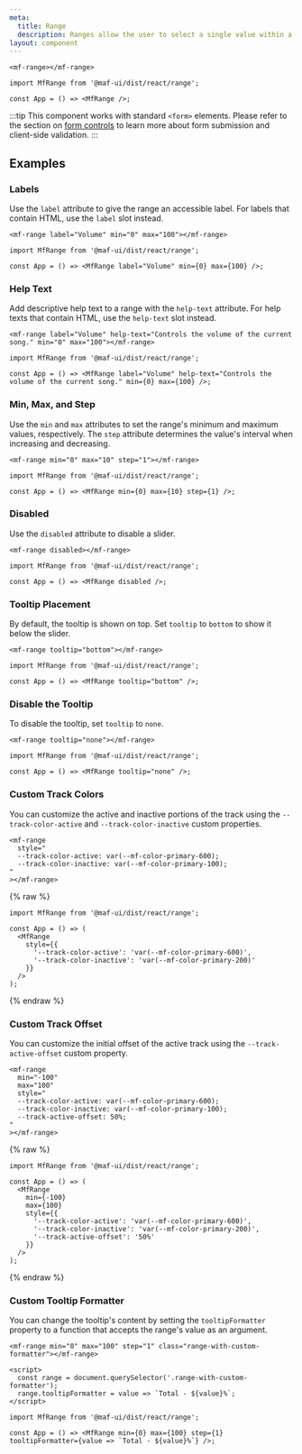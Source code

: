 ```yaml
---
meta:
  title: Range
  description: Ranges allow the user to select a single value within a given range using a slider.
layout: component
---
```


```html:preview
<mf-range></mf-range>
```

```jsx:react
import MfRange from '@maf-ui/dist/react/range';

const App = () => <MfRange />;
```

:::tip
This component works with standard `<form>` elements. Please refer to the section on [form controls](/getting-started/form-controls) to learn more about form submission and client-side validation.
:::

## Examples

### Labels

Use the `label` attribute to give the range an accessible label. For labels that contain HTML, use the `label` slot instead.

```html:preview
<mf-range label="Volume" min="0" max="100"></mf-range>
```

```jsx:react
import MfRange from '@maf-ui/dist/react/range';

const App = () => <MfRange label="Volume" min={0} max={100} />;
```

### Help Text

Add descriptive help text to a range with the `help-text` attribute. For help texts that contain HTML, use the `help-text` slot instead.

```html:preview
<mf-range label="Volume" help-text="Controls the volume of the current song." min="0" max="100"></mf-range>
```

```jsx:react
import MfRange from '@maf-ui/dist/react/range';

const App = () => <MfRange label="Volume" help-text="Controls the volume of the current song." min={0} max={100} />;
```

### Min, Max, and Step

Use the `min` and `max` attributes to set the range's minimum and maximum values, respectively. The `step` attribute determines the value's interval when increasing and decreasing.

```html:preview
<mf-range min="0" max="10" step="1"></mf-range>
```

```jsx:react
import MfRange from '@maf-ui/dist/react/range';

const App = () => <MfRange min={0} max={10} step={1} />;
```

### Disabled

Use the `disabled` attribute to disable a slider.

```html:preview
<mf-range disabled></mf-range>
```

```jsx:react
import MfRange from '@maf-ui/dist/react/range';

const App = () => <MfRange disabled />;
```

### Tooltip Placement

By default, the tooltip is shown on top. Set `tooltip` to `bottom` to show it below the slider.

```html:preview
<mf-range tooltip="bottom"></mf-range>
```

```jsx:react
import MfRange from '@maf-ui/dist/react/range';

const App = () => <MfRange tooltip="bottom" />;
```

### Disable the Tooltip

To disable the tooltip, set `tooltip` to `none`.

```html:preview
<mf-range tooltip="none"></mf-range>
```

```jsx:react
import MfRange from '@maf-ui/dist/react/range';

const App = () => <MfRange tooltip="none" />;
```

### Custom Track Colors

You can customize the active and inactive portions of the track using the `--track-color-active` and `--track-color-inactive` custom properties.

```html:preview
<mf-range
  style="
  --track-color-active: var(--mf-color-primary-600);
  --track-color-inactive: var(--mf-color-primary-100);
"
></mf-range>
```

{% raw %}

```jsx:react
import MfRange from '@maf-ui/dist/react/range';

const App = () => (
  <MfRange
    style={{
      '--track-color-active': 'var(--mf-color-primary-600)',
      '--track-color-inactive': 'var(--mf-color-primary-200)'
    }}
  />
);
```

{% endraw %}

### Custom Track Offset

You can customize the initial offset of the active track using the `--track-active-offset` custom property.

```html:preview
<mf-range
  min="-100"
  max="100"
  style="
  --track-color-active: var(--mf-color-primary-600);
  --track-color-inactive: var(--mf-color-primary-100);
  --track-active-offset: 50%;
"
></mf-range>
```

{% raw %}

```jsx:react
import MfRange from '@maf-ui/dist/react/range';

const App = () => (
  <MfRange
    min={-100}
    max={100}
    style={{
      '--track-color-active': 'var(--mf-color-primary-600)',
      '--track-color-inactive': 'var(--mf-color-primary-200)',
      '--track-active-offset': '50%'
    }}
  />
);
```

{% endraw %}

### Custom Tooltip Formatter

You can change the tooltip's content by setting the `tooltipFormatter` property to a function that accepts the range's value as an argument.

```html:preview
<mf-range min="0" max="100" step="1" class="range-with-custom-formatter"></mf-range>

<script>
  const range = document.querySelector('.range-with-custom-formatter');
  range.tooltipFormatter = value => `Total - ${value}%`;
</script>
```

```jsx:react
import MfRange from '@maf-ui/dist/react/range';

const App = () => <MfRange min={0} max={100} step={1} tooltipFormatter={value => `Total - ${value}%`} />;
```
